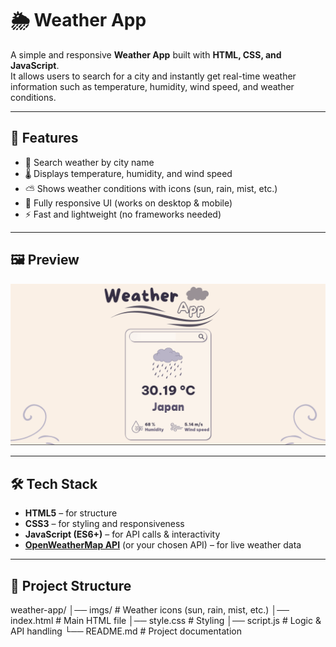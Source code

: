 # 🌦️ Weather App

A simple and responsive **Weather App** built with **HTML, CSS, and JavaScript**.  
It allows users to search for a city and instantly get real-time weather information such as temperature, humidity, wind speed, and weather conditions.

---

## 🚀 Features

- 🔎 Search weather by city name  
- 🌡️ Displays temperature, humidity, and wind speed  
- ⛅ Shows weather conditions with icons (sun, rain, mist, etc.)  
- 📱 Fully responsive UI (works on desktop & mobile)  
- ⚡ Fast and lightweight (no frameworks needed)  

---

## 🖼️ Preview

![App Screenshot](imgs/weather.png)  

---

## 🛠️ Tech Stack

- **HTML5** – for structure  
- **CSS3** – for styling and responsiveness  
- **JavaScript (ES6+)** – for API calls & interactivity  
- **[OpenWeatherMap API](https://openweathermap.org/api)** (or your chosen API) – for live weather data  

---

## 📂 Project Structure
weather-app/
│── imgs/ # Weather icons (sun, rain, mist, etc.)
│── index.html # Main HTML file
│── style.css # Styling
│── script.js # Logic & API handling
└── README.md # Project documentation
